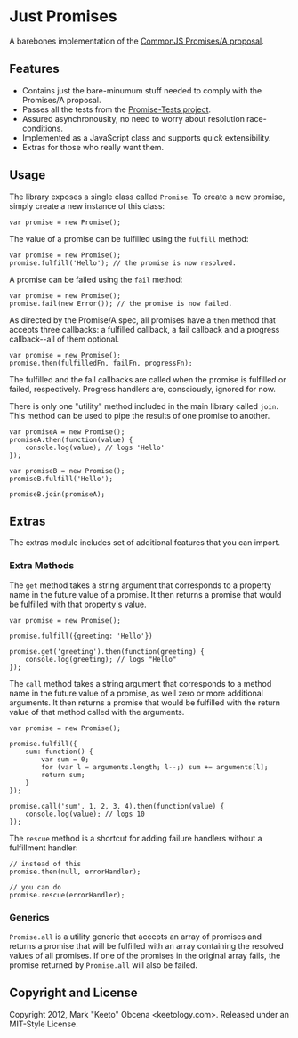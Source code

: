 Just Promises
=============

A barebones implementation of the [CommonJS Promises/A proposal][promise-a].


Features
--------

- Contains just the bare-minumum stuff needed to comply with the Promises/A proposal.
- Passes all the tests from the [Promise-Tests project][promise-tests].
- Assured asynchronousity, no need to worry about resolution race-conditions.
- Implemented as a JavaScript class and supports quick extensibility.
- Extras for those who really want them.


Usage
-----

The library exposes a single class called `Promise`. To create a new promise, simply create a new instance of this class:

	var promise = new Promise();

The value of a promise can be fulfilled using the `fulfill` method:

	var promise = new Promise();
	promise.fulfill('Hello'); // the promise is now resolved.

A promise can be failed using the `fail` method:

	var promise = new Promise();
	promise.fail(new Error()); // the promise is now failed.

As directed by the Promise/A spec, all promises have a `then` method that accepts three callbacks: a fulfilled callback, a fail callback and a progress callback--all of them optional.

	var promise = new Promise();
	promise.then(fulfilledFn, failFn, progressFn);

The fulfilled and the fail callbacks are called when the promise is fulfilled or failed, respectively. Progress handlers are, consciously, ignored for now.

There is only one "utility" method included in the main library called `join`. This method can be used to pipe the results of one promise to another.

	var promiseA = new Promise();
	promiseA.then(function(value) {
		console.log(value); // logs 'Hello'
	});

	var promiseB = new Promise();
	promiseB.fulfill('Hello');

	promiseB.join(promiseA);


Extras
------

The extras module includes set of additional features that you can import.

### Extra Methods

The `get` method takes a string argument that corresponds to a property name in the future value of a promise. It then returns a promise that would be fulfilled with that property's value.

	var promise = new Promise();

	promise.fulfill({greeting: 'Hello'})

	promise.get('greeting').then(function(greeting) {
		console.log(greeting); // logs "Hello"
	});

The `call` method takes a string argument that corresponds to a method name in the future value of a promise, as well zero or more additional arguments. It then returns a promise that would be fulfilled with the return value of that method called with the arguments.

	var promise = new Promise();

	promise.fulfill({
		sum: function() {
			var sum = 0;
			for (var l = arguments.length; l--;) sum += arguments[l];
			return sum;
		}
	});

	promise.call('sum', 1, 2, 3, 4).then(function(value) {
		console.log(value); // logs 10
	});

The `rescue` method is a shortcut for adding failure handlers without a fulfillment handler:

	// instead of this
	promise.then(null, errorHandler);

	// you can do
	promise.rescue(errorHandler);

### Generics

`Promise.all` is a utility generic that accepts an array of promises and returns a promise that will be fulfilled with an array containing the resolved values of all promises. If one of the promises in the original array fails, the promise returned by `Promise.all` will also be failed.


Copyright and License
---------------------

Copyright 2012, Mark "Keeto" Obcena <keetology.com>. Released under an MIT-Style License.

[promise-a]: http://wiki.commonjs.org/wiki/Promises/A
[promise-tests]: https://github.com/domenic/promise-tests
